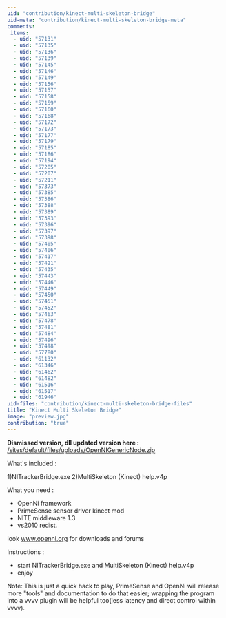 ```yaml
---
uid: "contribution/kinect-multi-skeleton-bridge"
uid-meta: "contribution/kinect-multi-skeleton-bridge-meta"
comments: 
 items: 
  - uid: "57131"
  - uid: "57135"
  - uid: "57136"
  - uid: "57139"
  - uid: "57145"
  - uid: "57146"
  - uid: "57149"
  - uid: "57156"
  - uid: "57157"
  - uid: "57158"
  - uid: "57159"
  - uid: "57160"
  - uid: "57168"
  - uid: "57172"
  - uid: "57173"
  - uid: "57177"
  - uid: "57179"
  - uid: "57185"
  - uid: "57186"
  - uid: "57194"
  - uid: "57205"
  - uid: "57207"
  - uid: "57211"
  - uid: "57373"
  - uid: "57385"
  - uid: "57386"
  - uid: "57388"
  - uid: "57389"
  - uid: "57393"
  - uid: "57396"
  - uid: "57397"
  - uid: "57398"
  - uid: "57405"
  - uid: "57406"
  - uid: "57417"
  - uid: "57421"
  - uid: "57435"
  - uid: "57443"
  - uid: "57446"
  - uid: "57449"
  - uid: "57450"
  - uid: "57451"
  - uid: "57452"
  - uid: "57463"
  - uid: "57478"
  - uid: "57481"
  - uid: "57484"
  - uid: "57496"
  - uid: "57498"
  - uid: "57780"
  - uid: "61132"
  - uid: "61346"
  - uid: "61462"
  - uid: "61482"
  - uid: "61516"
  - uid: "61517"
  - uid: "61946"
uid-files: "contribution/kinect-multi-skeleton-bridge-files"
title: "Kinect Multi Skeleton Bridge"
image: "preview.jpg"
contribution: "true"
---
```


**Dismissed version, dll updated version here :**  [/sites/default/files/uploads/OpenNIGenericNode.zip](/sites/default/files/uploads/OpenNIGenericNode.zip)


What's included :

1)NITrackerBridge.exe 
2)MultiSkeleton (Kinect) help.v4p

What you need :

- OpenNi framework
- PrimeSense sensor driver kinect mod
- NITE middleware 1.3
- vs2010 redist.

look www.openni.org for downloads and forums

Instructions : 

- start NITrackerBridge.exe and MultiSkeleton (Kinect) help.v4p
- enjoy



Note: This is just a quick hack to play, PrimeSense and OpenNi will release more "tools" and documentation to do that easier; wrapping the program into a vvvv plugin will be helpful too(less latency and direct control within vvvv).